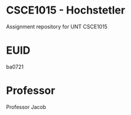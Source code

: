 # CSCE1015 - Hochstetler
Assignment repository for UNT CSCE1015
# EUID
ba0721
# Professor
Professor Jacob
